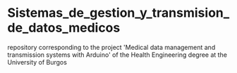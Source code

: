# Sistemas_de_gestion_y_transmision_de_datos_medicos
repository corresponding to the project 'Medical data management and transmission systems with Arduino' of the Health Engineering degree at the University of Burgos
